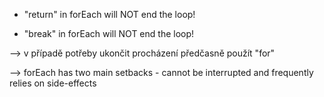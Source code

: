 - "return" in forEach will NOT end the loop!

- "break" in forEach will NOT end the loop!

--> v případě potřeby ukončit procházení předčasně použít "for"

--> forEach has two main setbacks - cannot be interrupted and frequently relies on side-effects
